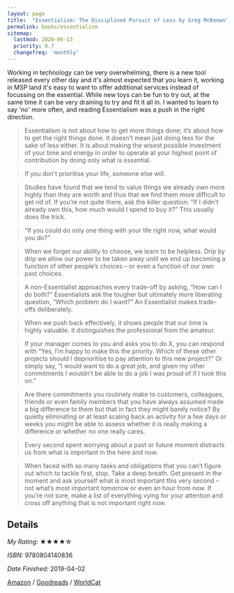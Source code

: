 ```yaml
---
layout: page
title:  "Essentialism: The Disciplined Pursuit of Less by Greg McKeown"
permalink: books/essentialism
sitemap:
  lastmod: 2020-06-13
  priority: 0.7
  changefreq: 'monthly'
---
```


Working in technology can be very overwhelming, there is a new tool released every other day and it's almost expected that you learn it, working in MSP land it's easy to want to offer additional services instead of focussing on the essential. While new toys can be fun to try out, at the same time it can be very draining to try and fit it all in.  I wanted to learn to say 'no' more often, and reading Essentialism was a push in the right direction.

>Essentialism is not about how to get more things done; it’s about how to get the right things done. It doesn’t mean just doing less for the sake of less either. It is about making the wisest possible investment of your time and energy in order to operate at your highest point of contribution by doing only what is essential.

>If you don’t prioritise your life, someone else will.

>Studies have found that we tend to value things we already own more highly than they are worth and thus that we find them more difficult to get rid of. If you’re not quite there, ask the killer question: “If I didn’t already own this, how much would I spend to buy it?” This usually does the trick.

>“If you could do only one thing with your life right now, what would you do?”

>When we forget our ability to choose, we learn to be helpless. Drip by drip we allow our power to be taken away until we end up becoming a function of other people’s choices – or even a function of our own past choices.

>A non-Essentialist approaches every trade-off by asking, “How can I do both?” Essentialists ask the tougher but ultimately more liberating question, “Which problem do I want?” An Essentialist makes trade-offs deliberately.

>When we push back effectively, it shows people that our time is highly valuable. It distinguishes the professional from the amateur.

>If your manager comes to you and asks you to do X, you can respond with “Yes, I’m happy to make this the priority. Which of these other projects should I deprioritise to pay attention to this new project?” Or simply say, “I would want to do a great job, and given my other commitments I wouldn’t be able to do a job I was proud of if I took this on.”

>Are there commitments you routinely make to customers, colleagues, friends or even family members that you have always assumed made a big difference to them but that in fact they might barely notice? By quietly eliminating or at least scaling back an activity for a few days or weeks you might be able to assess whether it is really making a difference or whether no one really cares.

>Every second spent worrying about a past or future moment distracts us from what is important in the here and now.

>When faced with so many tasks and obligations that you can’t figure out which to tackle first, stop. Take a deep breath. Get present in the moment and ask yourself what is most important this very second – not what’s most important tomorrow or even an hour from now. If you’re not sure, make a list of everything vying for your attention and cross off anything that is not important right now.

## Details

*My Rating:* ★★★★☆

*ISBN:* 9780804140836

*Date Finished:* 2019-04-02

[Amazon](https://www.amazon.com/dp/0804140839) / [Goodreads](https://www.goodreads.com/book/show/18077875) / [WorldCat](https://www.worldcat.org/oclc/879249515)